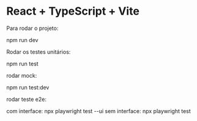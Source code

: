 # React + TypeScript + Vite

Para rodar o projeto: 

npm run dev 

Rodar os testes unitários:

npm run test

rodar mock:

npm run test:dev

rodar teste e2e:

com interface:  npx playwright test --ui
sem interface:  npx playwright test